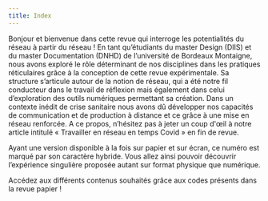 ```yaml
---
title: Index
---
```


Bonjour et bienvenue dans cette revue qui interroge les potentialités du réseau à partir du réseau ! En tant qu’étudiants du master Design (DIIS) et du master Documentation (DNHD) de l’université de Bordeaux Montaigne, nous avons exploré le rôle déterminant de nos disciplines dans les pratiques réticulaires grâce à la conception de cette revue expérimentale. Sa structure s’articule autour de la notion de réseau, qui a été notre fil conducteur dans le travail de réflexion mais également dans celui d’exploration des outils numériques permettant sa création. Dans un contexte inédit de crise sanitaire nous avons dû développer nos capacités de communication et de production à distance et ce grâce à une mise en réseau renforcée. A ce propos, n’hésitez pas à jeter un coup d'œil à notre article intitulé « Travailler en réseau en temps Covid » en fin de revue. 

Ayant une version disponible à la fois sur papier et sur écran, ce numéro est marqué par son caractère hybride. Vous allez ainsi pouvoir découvrir l’expérience singulière proposée autant sur format physique que numérique.

Accédez aux différents contenus souhaités grâce aux codes présents dans la revue papier !